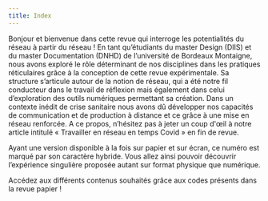 ```yaml
---
title: Index
---
```


Bonjour et bienvenue dans cette revue qui interroge les potentialités du réseau à partir du réseau ! En tant qu’étudiants du master Design (DIIS) et du master Documentation (DNHD) de l’université de Bordeaux Montaigne, nous avons exploré le rôle déterminant de nos disciplines dans les pratiques réticulaires grâce à la conception de cette revue expérimentale. Sa structure s’articule autour de la notion de réseau, qui a été notre fil conducteur dans le travail de réflexion mais également dans celui d’exploration des outils numériques permettant sa création. Dans un contexte inédit de crise sanitaire nous avons dû développer nos capacités de communication et de production à distance et ce grâce à une mise en réseau renforcée. A ce propos, n’hésitez pas à jeter un coup d'œil à notre article intitulé « Travailler en réseau en temps Covid » en fin de revue. 

Ayant une version disponible à la fois sur papier et sur écran, ce numéro est marqué par son caractère hybride. Vous allez ainsi pouvoir découvrir l’expérience singulière proposée autant sur format physique que numérique.

Accédez aux différents contenus souhaités grâce aux codes présents dans la revue papier !